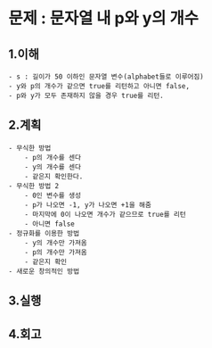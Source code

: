 # 문제 : 문자열 내 p와 y의 개수

## 1.이해
    - s : 길이가 50 이하인 문자열 변수(alphabet들로 이루어짐)
    - y와 p의 개수가 같으면 true를 리턴하고 아니면 false,
    - p와 y가 모두 존재하지 않을 경우 true를 리턴.
## 2.계획
    - 무식한 방법
        - p의 개수를 센다
        - y의 개수를 센다
        - 같은지 확인한다.
    - 무식한 방법 2
        - 0인 변수를 생성
        - p가 나오면 -1, y가 나오면 +1을 해줌
        - 마지막에 0이 나오면 개수가 같으므로 true를 리턴
        - 아니면 false
    - 정규화를 이용한 방법
        - y의 개수만 가져옴
        - p의 개수만 가져옴
        - 같은지 확인
    - 새로운 창의적인 방법
        

## 3.실행
## 4.회고